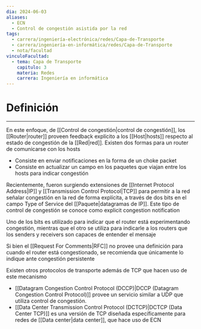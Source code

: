 ```yaml
---
dia: 2024-06-03
aliases:
  - ECN
  - Control de congestión asistida por la red
tags:
  - carrera/ingeniería-electrónica/redes/Capa-de-Transporte
  - carrera/ingeniería-en-informática/redes/Capa-de-Transporte
  - nota/facultad
vinculoFacultad:
  - tema: Capa de Transporte
    capitulo: 3
    materia: Redes
    carrera: Ingeniería en informática
---
```

# Definición
---
En este enfoque, de [[Control de congestión|control de congestión]], los [[Router|router]] proveen feedback explícito a los [[Host|hosts]] respecto al estado de congestión de la [[Red|red]]. Existen dos formas para un router de comunicarse con los hosts
* Consiste en enviar notificaciones en la forma de un choke packet
* Consiste en actualizar un campo en los paquetes que viajan entre los hosts para indicar congestión

Recientemente, fueron surgiendo extensiones de [[Internet Protocol Address|IP]] y [[Transmission Control Protocol|TCP]] para permitir a la red señalar congestión en la red de forma explícita, a través de dos bits en el campo Type of Service del [[Paquete|datagramas de IP]]. Este tipo de control de congestión se conoce como explicit congestion notification

Uno de los bits es utilizado para indicar que el router está experimentando congestión, mientras que el otro se utiliza para indicarle a los routers que los senders y receivers son capaces de entender el mensaje

Si bien el [[Request For Comments|RFC]] no provee una definición para cuando el router está congestionado, se recomienda que únicamente lo indique ante congestión persistente

Existen otros protocolos de transporte además de TCP que hacen uso de este mecanismo
* [[Datagram Congestion Control Protocol (DCCP)|DCCP (Datagram Congestion Control Protocol)]] provee un servicio similar a UDP que utiliza control de congestión.
* [[Data Center Transmission Control Protocol (DCTCP)|DCTCP (Data Center TCP)]] es una versión de TCP diseñada específicamente para redes de [[Data center|data center]], que hace uso de ECN